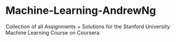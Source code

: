 # Machine-Learning-AndrewNg
Collection of all Assignments + Solutions for the Stanford University Machine Learning Course on Coursera.
